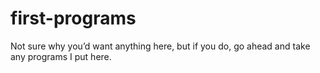 # first-programs
Not sure why you’d want anything here, but if you do, go ahead and take any programs I put here.
